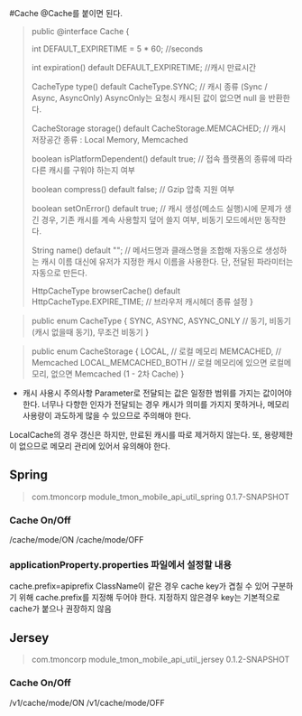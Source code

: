 #Cache
@Cache를 붙이면 된다. 

> public @interface Cache {
> 
>    int DEFAULT_EXPIRETIME = 5 * 60; //seconds
>
>    int expiration() default DEFAULT_EXPIRETIME;  //캐시 만료시간
>
>    CacheType type() default CacheType.SYNC; // 캐시 종류 (Sync / Async, AsyncOnly) AsyncOnly는 요청시 캐시된 값이 없으면 null 을 반환한다. 
>
>    CacheStorage storage() default CacheStorage.MEMCACHED; // 캐시 저장공간 종류 : Local Memory, Memcached
>
>    boolean isPlatformDependent() default true; // 접속 플랫폼의 종류에 따라 다른 캐시를 구워야 하는지 여부 
>
>    boolean compress() default false; // Gzip 압축 지원 여부
>
>    boolean setOnError() default true; // 캐시 생성(메소드 실행)시에 문제가 생긴 경우, 기존 캐시를 계속 사용할지 덮어 쓸지 여부, 비동기 모드에서만 동작한다. 
>
>    String name() default ""; // 메서드명과 클래스명을 조합해 자동으로 생성하는 캐시 이름 대신에 유저가 지정한 캐시 이름을 사용한다. 단, 전달된 파라미터는 자동으로 만든다. 
>
>    HttpCacheType browserCache() default HttpCacheType.EXPIRE_TIME; // 브라우저 캐시헤더 종류 설정 
> }


> public enum CacheType {
>     SYNC, ASYNC, ASYNC_ONLY // 동기, 비동기(캐시 없을때 동기), 무조건 비동기
> }

> public enum CacheStorage {
>     LOCAL,                // 로컬 메모리
>     MEMCACHED,            // Memcached
>     LOCAL_MEMCACHED_BOTH  // 로컬 메모리에 있으면 로컬메모리, 없으면 Memcached (1 - 2차 Cache)
> }

* 캐시 사용시 주의사항
Parameter로 전달되는 값은 일정한 범위를 가지는 값이어야 한다. 
너무나 다향한 인자가 전달되는 경우 캐시가 의미를 가지지 못하거나, 메모리 사용량이 과도하게 많을 수 있으므로 주의해야 한다. 

LocalCache의 경우 갱신은 하지만, 만료된 캐시를 따로 제거하지 않는다. 또, 용량제한이 없으므로 메모리 관리에 있어서 유의해야 한다. 
 
 
## Spring
><dependency>
> <groupId>com.tmoncorp</groupId>
> <artifactId>module_tmon_mobile_api_util_spring</artifactId>
> <version>0.1.7-SNAPSHOT</version>
></dependency>

### Cache On/Off
/cache/mode/ON
/cache/mode/OFF
 
### applicationProperty.properties 파일에서 설정할 내용
cache.prefix=apiprefix
ClassName이 같은 경우 cache key가 겹칠 수 있어 구분하기 위해 cache.prefix를 지정해 두어야 한다.
지정하지 않은경우 key는 기본적으로 cache가 붙으나 권장하지 않음 
 
## Jersey
> <dependency>
>  <groupId>com.tmoncorp</groupId>
>  <artifactId>module_tmon_mobile_api_util_jersey</artifactId>
>  <version>0.1.2-SNAPSHOT</version>
> </dependency>
 
### Cache On/Off
/v1/cache/mode/ON
/v1/cache/mode/OFF